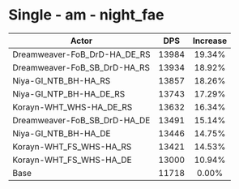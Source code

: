 # Single - am - night_fae
| Actor | DPS | Increase |
|---|:---:|:---:|
|Dreamweaver-FoB_DrD-HA_DE_RS|13984|19.34%|
|Dreamweaver-FoB_SB_DrD-HA_RS|13934|18.92%|
|Niya-GI_NTB_BH-HA_RS|13857|18.26%|
|Niya-GI_NTP_BH-HA_DE_RS|13743|17.29%|
|Korayn-WHT_WHS-HA_DE_RS|13632|16.34%|
|Dreamweaver-FoB_SB_DrD-HA_DE|13491|15.14%|
|Niya-GI_NTB_BH-HA_DE|13446|14.75%|
|Korayn-WHT_FS_WHS-HA_RS|13421|14.53%|
|Korayn-WHT_FS_WHS-HA_DE|13000|10.94%|
|Base|11718|0.00%|
